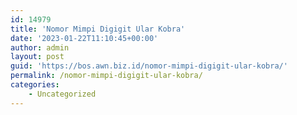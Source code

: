 ```yaml
---
id: 14979
title: 'Nomor Mimpi Digigit Ular Kobra'
date: '2023-01-22T11:10:45+00:00'
author: admin
layout: post
guid: 'https://bos.awn.biz.id/nomor-mimpi-digigit-ular-kobra/'
permalink: /nomor-mimpi-digigit-ular-kobra/
categories:
    - Uncategorized
---
```


